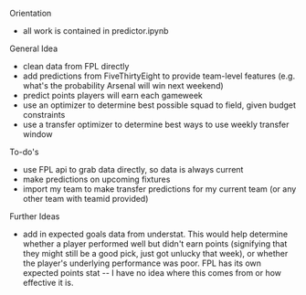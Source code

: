 Orientation
- all work is contained in predictor.ipynb

General Idea
- clean data from FPL directly
- add predictions from FiveThirtyEight to provide team-level features (e.g. what's the probability Arsenal will win next weekend)
- predict points players will earn each gameweek
- use an optimizer  to determine best possible squad to field, given budget constraints
- use a transfer optimizer to determine best ways to use weekly transfer window

To-do's

- use FPL api to grab data directly, so data is always current
- make predictions on upcoming fixtures
- import my team to make transfer predictions for my current team (or any other team with teamid provided)

Further Ideas
- add in expected goals data from understat. This would help determine whether a player performed well but didn't earn points (signifying that they might still be a good pick, just got unlucky that week), or whether the player's underlying performance was poor. FPL has its own expected points stat -- I have no idea where this comes from or how effective it is.


